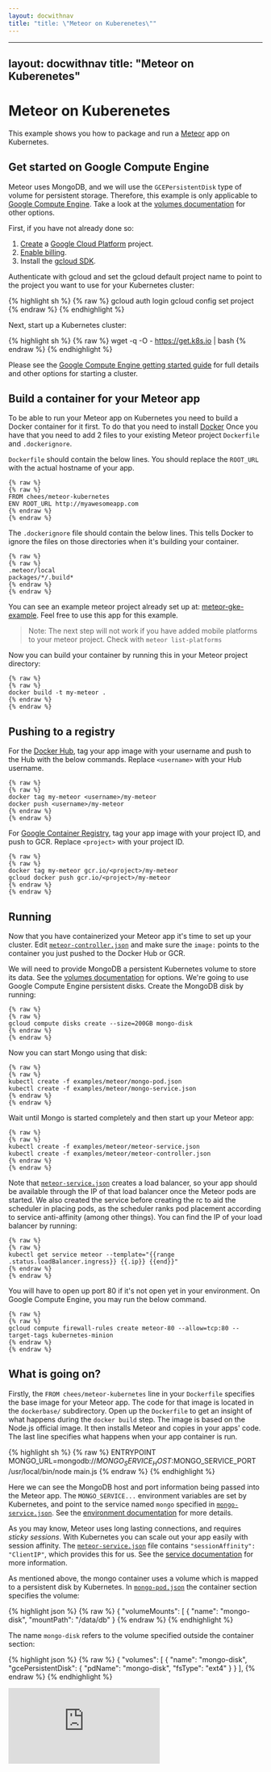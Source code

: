 ```yaml
---
layout: docwithnav
title: "title: \"Meteor on Kuberenetes\""
---
```

---
layout: docwithnav
title: "Meteor on Kuberenetes"
---
<!-- BEGIN MUNGE: UNVERSIONED_WARNING -->


<!-- END MUNGE: UNVERSIONED_WARNING -->
Meteor on Kuberenetes
=====================

This example shows you how to package and run a
[Meteor](https://www.meteor.com/) app on Kubernetes.

Get started on Google Compute Engine
------------------------------------

Meteor uses MongoDB, and we will use the `GCEPersistentDisk` type of
volume for persistent storage. Therefore, this example is only
applicable to [Google Compute
Engine](https://cloud.google.com/compute/). Take a look at the
[volumes documentation](../../docs/user-guide/volumes.html) for other options.

First, if you have not already done so:

1. [Create](https://cloud.google.com/compute/docs/quickstart) a
[Google Cloud Platform](https://cloud.google.com/) project.
2. [Enable
billing](https://developers.google.com/console/help/new/#billing).
3. Install the [gcloud SDK](https://cloud.google.com/sdk/).

Authenticate with gcloud and set the gcloud default project name to
point to the project you want to use for your Kubernetes cluster:

{% highlight sh %}
{% raw %}
gcloud auth login
gcloud config set project <project-name>
{% endraw %}
{% endhighlight %}

Next, start up a Kubernetes cluster:

{% highlight sh %}
{% raw %}
wget -q -O - https://get.k8s.io | bash
{% endraw %}
{% endhighlight %}

Please see the [Google Compute Engine getting started
guide](../../docs/getting-started-guides/gce.html) for full
details and other options for starting a cluster.

Build a container for your Meteor app
-------------------------------------

To be able to run your Meteor app on Kubernetes you need to build a
Docker container for it first. To do that you need to install
[Docker](https://www.docker.com) Once you have that you need to add 2
files to your existing Meteor project `Dockerfile` and
`.dockerignore`.

`Dockerfile` should contain the below lines. You should replace the
`ROOT_URL` with the actual hostname of your app.

```
{% raw %}
{% raw %}
FROM chees/meteor-kubernetes
ENV ROOT_URL http://myawesomeapp.com
{% endraw %}
{% endraw %}
```

The `.dockerignore` file should contain the below lines. This tells
Docker to ignore the files on those directories when it's building
your container.

```
{% raw %}
{% raw %}
.meteor/local
packages/*/.build*
{% endraw %}
{% endraw %}
```

You can see an example meteor project already set up at:
[meteor-gke-example](https://github.com/Q42/meteor-gke-example). Feel
free to use this app for this example.

> Note: The next step will not work if you have added mobile platforms
> to your meteor project. Check with `meteor list-platforms`

Now you can build your container by running this in
your Meteor project directory:

```
{% raw %}
{% raw %}
docker build -t my-meteor .
{% endraw %}
{% endraw %}
```

Pushing to a registry
---------------------

For the [Docker Hub](https://hub.docker.com/), tag your app image with
your username and push to the Hub with the below commands. Replace
`<username>` with your Hub username.

```
{% raw %}
{% raw %}
docker tag my-meteor <username>/my-meteor
docker push <username>/my-meteor
{% endraw %}
{% endraw %}
```

For [Google Container
Registry](https://cloud.google.com/tools/container-registry/), tag
your app image with your project ID, and push to GCR. Replace
`<project>` with your project ID.

```
{% raw %}
{% raw %}
docker tag my-meteor gcr.io/<project>/my-meteor
gcloud docker push gcr.io/<project>/my-meteor
{% endraw %}
{% endraw %}
```

Running
-------

Now that you have containerized your Meteor app it's time to set up
your cluster. Edit [`meteor-controller.json`](meteor-controller.json)
and make sure the `image:` points to the container you just pushed to
the Docker Hub or GCR.

We will need to provide MongoDB a persistent Kubernetes volume to
store its data. See the [volumes documentation](../../docs/user-guide/volumes.html) for
options. We're going to use Google Compute Engine persistent
disks. Create the MongoDB disk by running:

```
{% raw %}
{% raw %}
gcloud compute disks create --size=200GB mongo-disk
{% endraw %}
{% endraw %}
```

Now you can start Mongo using that disk:

```
{% raw %}
{% raw %}
kubectl create -f examples/meteor/mongo-pod.json
kubectl create -f examples/meteor/mongo-service.json
{% endraw %}
{% endraw %}
```

Wait until Mongo is started completely and then start up your Meteor app:

```
{% raw %}
{% raw %}
kubectl create -f examples/meteor/meteor-service.json
kubectl create -f examples/meteor/meteor-controller.json
{% endraw %}
{% endraw %}
```

Note that [`meteor-service.json`](meteor-service.json) creates a load balancer, so
your app should be available through the IP of that load balancer once
the Meteor pods are started. We also created the service before creating the rc to
aid the scheduler in placing pods, as the scheduler ranks pod placement according to
service anti-affinity (among other things). You can find the IP of your load balancer
by running:

```
{% raw %}
{% raw %}
kubectl get service meteor --template="{{range .status.loadBalancer.ingress}} {{.ip}} {{end}}"
{% endraw %}
{% endraw %}
```

You will have to open up port 80 if it's not open yet in your
environment. On Google Compute Engine, you may run the below command.

```
{% raw %}
{% raw %}
gcloud compute firewall-rules create meteor-80 --allow=tcp:80 --target-tags kubernetes-minion
{% endraw %}
{% endraw %}
```

What is going on?
-----------------

Firstly, the `FROM chees/meteor-kubernetes` line in your `Dockerfile`
specifies the base image for your Meteor app. The code for that image
is located in the `dockerbase/` subdirectory. Open up the `Dockerfile`
to get an insight of what happens during the `docker build` step. The
image is based on the Node.js official image. It then installs Meteor
and copies in your apps' code. The last line specifies what happens
when your app container is run.

{% highlight sh %}
{% raw %}
ENTRYPOINT MONGO_URL=mongodb://$MONGO_SERVICE_HOST:$MONGO_SERVICE_PORT /usr/local/bin/node main.js
{% endraw %}
{% endhighlight %}

Here we can see the MongoDB host and port information being passed
into the Meteor app. The `MONGO_SERVICE...` environment variables are
set by Kubernetes, and point to the service named `mongo` specified in
[`mongo-service.json`](mongo-service.json). See the [environment
documentation](../../docs/user-guide/container-environment.html) for more details.

As you may know, Meteor uses long lasting connections, and requires
_sticky sessions_. With Kubernetes you can scale out your app easily
with session affinity. The
[`meteor-service.json`](meteor-service.json) file contains
`"sessionAffinity": "ClientIP"`, which provides this for us. See the
[service
documentation](../../docs/user-guide/services.html#virtual-ips-and-service-proxies) for
more information.

As mentioned above, the mongo container uses a volume which is mapped
to a persistent disk by Kubernetes. In [`mongo-pod.json`](mongo-pod.json) the container
section specifies the volume:

{% highlight json %}
{% raw %}
{
        "volumeMounts": [
          {
            "name": "mongo-disk",
            "mountPath": "/data/db"
          }
{% endraw %}
{% endhighlight %}

The name `mongo-disk` refers to the volume specified outside the
container section:

{% highlight json %}
{% raw %}
{
    "volumes": [
      {
        "name": "mongo-disk",
        "gcePersistentDisk": {
          "pdName": "mongo-disk",
          "fsType": "ext4"
        }
      }
    ],
{% endraw %}
{% endhighlight %}




<!-- BEGIN MUNGE: IS_VERSIONED -->
<!-- TAG IS_VERSIONED -->
<!-- END MUNGE: IS_VERSIONED -->


<!-- BEGIN MUNGE: GENERATED_ANALYTICS -->
[![Analytics](https://kubernetes-site.appspot.com/UA-36037335-10/GitHub/examples/meteor/README.md?pixel)]()
<!-- END MUNGE: GENERATED_ANALYTICS -->


